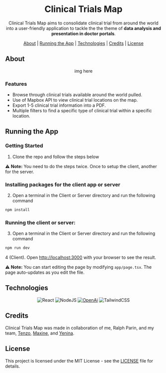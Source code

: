<div align="center">

# Clinical Trials Map

Clinical Trials Map aims to consolidate clinical trial from around the world into a user-friendly application to tackle the the theme of <b>data analysis and presentation in doctor portals</b>.

[About](#about) | [Running the App](#running-the-app) | [Technologies](#technologies) | [Credits](#credits) | [License](#license)

</div>

## About

<div align="center">

img here

</div>

### Features

- Browse through clinical trials available around the world pulled.
- Use of Mapbox API to view clinical trial locations on the map.
- Export 1-5 clinical trial information into a PDF.
- Multiple filters to find a specific type of clinical trial within a specific location.

## Running the App

### Getting Started

1. Clone the repo and follow the steps below

⚠️ **Note:** You need to do the steps twice. Once to setup the client, another for the server.

### Installing packages for the client app or server

2. Open a terminal in the Client or Server directory and run the following command

```bash
npm install
```

### Running the client or server:

3. Open a terminal in the Client or Server directory and run the following command

```bash
npm run dev
```

4 (Client). Open [http://localhost:3000](http://localhost:3000) with your browser to see the result.

⚠️ **Note:**
You can start editing the page by modifying `app/page.tsx`. The page auto-updates as you edit the file.

## Technologies

<div align="center">

![React][react-url] ![NodeJS][nodejs-url] [![OpenAi][openai.io]][openai-url] ![TailwindCSS][tailwind-url]

</div>

## Credits

Clinical Trials Map was made in collaboration of me, Ralph Parin, and my team, [Tenzo][tenzo-url], [Maxine][maxine-url], and [Yenina][yen-url].

## License

This project is licensed under the MIT License - see the [LICENSE][git-license-url] file for details.

<!-- MARKDOWN LINKS & IMAGES -->

[react-url]: https://img.shields.io/badge/react-%2320232a.svg?style=for-the-badge&logo=react&logoColor=%2361DAFB
[nodejs-url]: https://img.shields.io/badge/node.js-6DA55F?style=for-the-badge&logo=node.js&logoColor=white
[openai.io]: https://img.shields.io/badge/OpenAi-000000?style=for-the-badge&logo=openai&logoColor=white
[openai-url]: https://platform.openai.com/
[tailwind-url]: https://img.shields.io/badge/tailwindcss-%2338B2AC.svg?style=for-the-badge&logo=tailwind-css&logoColor=white
[tenzo-url]: https://github.com/Alfendi
[maxine-url]: https://github.com/mgjypil
[yen-url]: https://github.com/yen-lei
[git-license-url]: https://github.com/rparin/CTMap/blob/main/LICENSE
